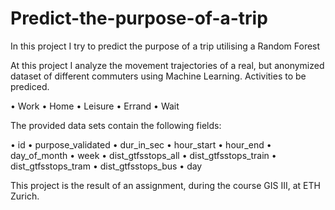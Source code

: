# Predict-the-purpose-of-a-trip
In this project I try to predict the purpose of a trip utilising a Random Forest

At this project I analyze the movement trajectories of a real, but anonymized dataset of different commuters using Machine Learning.
Activities to be prediced.

• Work
• Home
• Leisure
• Errand
• Wait

The provided data sets contain the following fields:

• id
• purpose_validated
• dur_in_sec
• hour_start
• hour_end
• day_of_month
• week
• dist_gtfsstops_all
• dist_gtfsstops_train
• dist_gtfsstops_tram
• dist_gtfsstops_bus
• day

This project is the result of an assignment, during the course GIS III, at ETH Zurich.
